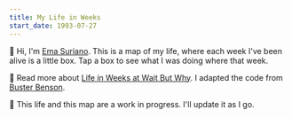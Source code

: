 ```yaml
---
title: My Life in Weeks
start_date: 1993-07-27
---
```


👋 Hi, I'm [Ema Suriano](https://emasuriano.com). This is a map of my life, where each week I've been alive is a little box. Tap a box to see what I was doing where that week.

📍 Read more about [Life in Weeks at Wait But Why](https://waitbutwhy.com/2014/05/life-weeks.html). I adapted the code from [Buster Benson](https://busterbenson.com/life-in-weeks).

🌱 This life and this map are a work in progress. I'll update it as I go.
